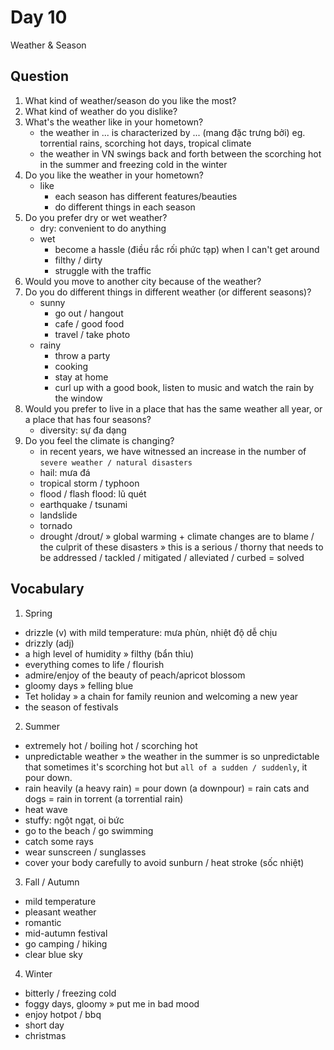 # Day 10

Weather & Season

## Question

1. What kind of weather/season do you like the most?
2. What kind of weather do you dislike?
3. What's the weather like in your hometown?
   - the weather in ... is characterized by ... (mang đặc trưng bởi) eg. torrential rains, scorching hot days, tropical climate
   - the weather in VN swings back and forth between the scorching hot in the summer and freezing cold in the winter
4. Do you like the weather in your hometown?
   - like
     - each season has different features/beauties
     - do different things in each season
5. Do you prefer dry or wet weather?
   - dry: convenient to do anything
   - wet
     - become a hassle (điều rắc rối phức tạp) when I can't get around
     - filthy / dirty
     - struggle with the traffic
6. Would you move to another city because of the weather?
7. Do you do different things in different weather (or different seasons)?
   - sunny
     - go out / hangout
     - cafe / good food
     - travel / take photo
   - rainy
     - throw a party
     - cooking
     - stay at home
     - curl up with a good book, listen to music and watch the rain by the window
8. Would you prefer to live in a place that has the same weather all year, or a place that has four seasons?
   - diversity: sự đa dạng
9. Do you feel the climate is changing?
   - in recent years, we have witnessed an increase in the number of `severe weather / natural disasters`
   - hail: mưa đá
   - tropical storm / typhoon
   - flood / flash flood: lũ quét
   - earthquake / tsunami
   - landslide
   - tornado
   - drought /drout/
     » global warming + climate changes are to blame / the culprit of these disasters
     » this is a serious / thorny that needs to be addressed / tackled / mitigated / alleviated / curbed = solved

## Vocabulary

1. Spring

- drizzle (v) with mild temperature: mưa phùn, nhiệt độ dễ chịu
- drizzly (adj)
- a high level of humidity » filthy (bẩn thỉu)
- everything comes to life / flourish
- admire/enjoy of the beauty of peach/apricot blossom
- gloomy days » felling blue
- Tet holiday » a chain for family reunion and welcoming a new year
- the season of festivals

2. Summer

- extremely hot / boiling hot / scorching hot
- unpredictable weather
  » the weather in the summer is so unpredictable that sometimes it's scorching hot but `all of a sudden / suddenly`, it pour down.
- rain heavily (a heavy rain) = pour down (a downpour) = rain cats and dogs = rain in torrent (a torrential rain)
- heat wave
- stuffy: ngột ngạt, oi bức
- go to the beach / go swimming
- catch some rays
- wear sunscreen / sunglasses
- cover your body carefully to avoid sunburn / heat stroke (sốc nhiệt)

3. Fall / Autumn

- mild temperature
- pleasant weather
- romantic
- mid-autumn festival
- go camping / hiking
- clear blue sky

4. Winter

- bitterly / freezing cold
- foggy days, gloomy » put me in bad mood
- enjoy hotpot / bbq
- short day
- christmas

